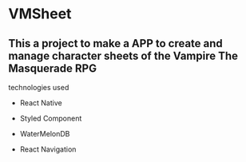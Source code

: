 # VMSheet

## This a project to make a APP to create and manage character sheets of the Vampire The Masquerade RPG

technologies used

- React Native

- Styled Component

- WaterMelonDB

- React Navigation
  